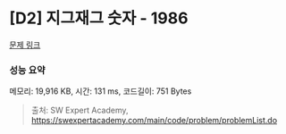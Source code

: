 # [D2] 지그재그 숫자 - 1986 

[문제 링크](https://swexpertacademy.com/main/code/problem/problemDetail.do?contestProbId=AV5PxmBqAe8DFAUq) 

### 성능 요약

메모리: 19,916 KB, 시간: 131 ms, 코드길이: 751 Bytes



> 출처: SW Expert Academy, https://swexpertacademy.com/main/code/problem/problemList.do